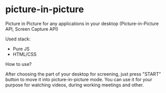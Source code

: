 # picture-in-picture
Picture in Picture for any applications in your desktop (Picture-in-Picture API, Screen Capture API)

Used stack: 
 - Pure JS
 - HTML/CSS


How to use?

After choosing the part of your desktop for screening, just press "START" button to move it into picture-in-picture mode. You can use it for your purpose for watching videos, during working meetings and other.
